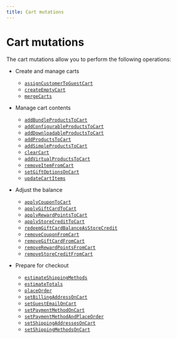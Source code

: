 ```yaml
---
title: Cart mutations
---
```


# Cart mutations

The cart mutations allow you to perform the following operations:

* Create and manage carts

  * [`assignCustomerToGuestCart`](assign-customer-to-guest-cart.md)
  * [`createEmptyCart`](create-empty-cart.md)
  * [`mergeCarts`](merge.md)

* Manage cart contents

  * [`addBundleProductsToCart`](add-bundle-products.md)
  * [`addConfigurableProductsToCart`](add-configurable-products.md)
  * [`addDownloadableProductsToCart`](add-downloadable-products.md)
  * [`addProductsToCart`](add-products.md)
  * [`addSimpleProductsToCart`](add-simple-products.md)
  * [`clearCart`](clear-cart.md)
  * [`addVirtualProductsToCart`](add-virtual-products.md)
  * [`removeItemFromCart`](remove-item.md)
  * [`setGiftOptionsOnCart`](set-gift-options.md)
  * [`updateCartItems`](update-items.md)

* Adjust the balance

  * [`applyCouponToCart`](apply-coupon.md)
  * [`applyGiftCardToCart`](apply-giftcard.md)
  * [`applyRewardPointsToCart`](apply-reward-points.md)
  * [`applyStoreCreditToCart`](apply-store-credit.md)
  * [`redeemGiftCardBalanceAsStoreCredit`](redeem-giftcard-balance.md)
  * [`removeCouponFromCart`](remove-coupon.md)
  * [`removeGiftCardFromCart`](remove-giftcard.md)
  * [`removeRewardPointsFromCart`](remove-reward-points.md)
  * [`removeStoreCreditFromCart`](remove-store-credit.md)

* Prepare for checkout

  * [`estimateShippingMethods`](estimate-shipping-methods.md)
  * [`estimateTotals`](estimate-totals.md)
  * [`placeOrder`](place-order.md)
  * [`setBillingAddressOnCart`](set-billing-address.md)
  * [`setGuestEmailOnCart`](set-guest-email.md)
  * [`setPaymentMethodOnCart`](set-payment-method.md)
  * [`setPaymentMethodAndPlaceOrder`](set-payment-place-order.md)
  * [`setShippingAddressesOnCart`](set-shipping-address.md)
  * [`setShippingMethodsOnCart`](set-shipping-method.md)
